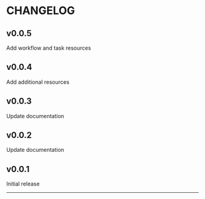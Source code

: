 CHANGELOG
=========

## v0.0.5

Add workflow and task resources

## v0.0.4

Add additional resources

## v0.0.3

Update documentation

## v0.0.2

Update documentation

## v0.0.1

Initial release

---

